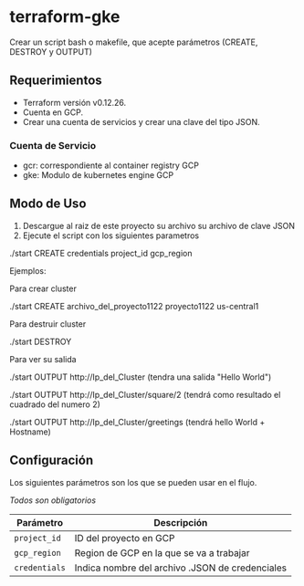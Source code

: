 # terraform-gke

Crear un script bash o makefile, que acepte parámetros (CREATE, DESTROY y OUTPUT) 

## Requerimientos

- Terraform versión v0.12.26.
- Cuenta en GCP.
- Crear una cuenta de servicios y crear una clave del tipo JSON.

### Cuenta de Servicio 

- gcr: correspondiente al container registry GCP
- gke: Modulo de kubernetes engine GCP


## Modo de Uso

1. Descargue al raiz de este proyecto su archivo su archivo de clave JSON 
2. Ejecute el script con los siguientes parametros 

./start CREATE credentials project_id gcp_region

Ejemplos: 

Para crear cluster 

./start CREATE archivo_del_proyecto1122 proyecto1122 us-central1 

Para destruir cluster 

./start DESTROY 

Para ver su salida 

./start OUTPUT http://Ip_del_Cluster  (tendra una salida "Hello World")

./start OUTPUT http://Ip_del_Cluster/square/2 (tendrá como resultado el cuadrado del numero 2)

./start OUTPUT http://Ip_del_Cluster/greetings (tendrá hello World + Hostname) 

## Configuración

Los siguientes parámetros son los que se pueden usar en el flujo.

  *Todos son obligatorios*

Parámetro | Descripción
--------- | -----------
`project_id` | ID del proyecto en GCP
`gcp_region` | Region de GCP en la que se va a trabajar
`credentials` | Indica nombre del archivo .JSON de credenciales 